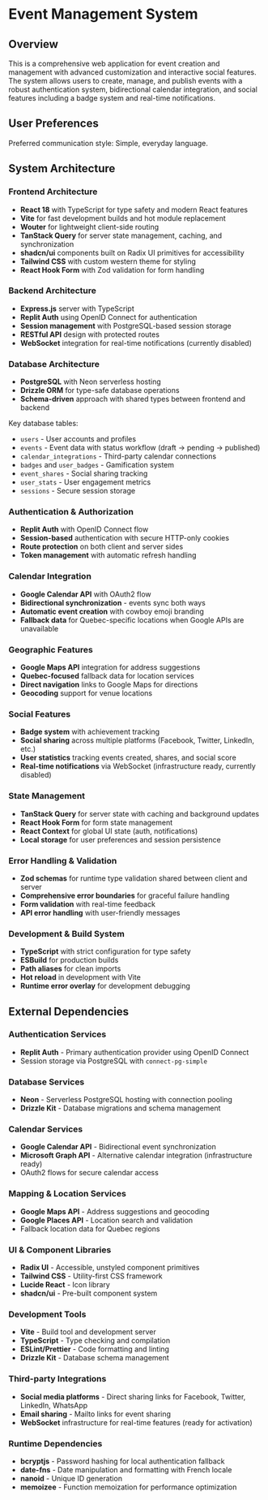 # Event Management System

## Overview

This is a comprehensive web application for event creation and management with advanced customization and interactive social features. The system allows users to create, manage, and publish events with a robust authentication system, bidirectional calendar integration, and social features including a badge system and real-time notifications.

## User Preferences

Preferred communication style: Simple, everyday language.

## System Architecture

### Frontend Architecture
- **React 18** with TypeScript for type safety and modern React features
- **Vite** for fast development builds and hot module replacement
- **Wouter** for lightweight client-side routing
- **TanStack Query** for server state management, caching, and synchronization
- **shadcn/ui** components built on Radix UI primitives for accessibility
- **Tailwind CSS** with custom western theme for styling
- **React Hook Form** with Zod validation for form handling

### Backend Architecture
- **Express.js** server with TypeScript
- **Replit Auth** using OpenID Connect for authentication
- **Session management** with PostgreSQL-based session storage
- **RESTful API** design with protected routes
- **WebSocket** integration for real-time notifications (currently disabled)

### Database Architecture
- **PostgreSQL** with Neon serverless hosting
- **Drizzle ORM** for type-safe database operations
- **Schema-driven** approach with shared types between frontend and backend

Key database tables:
- `users` - User accounts and profiles
- `events` - Event data with status workflow (draft → pending → published)
- `calendar_integrations` - Third-party calendar connections
- `badges` and `user_badges` - Gamification system
- `event_shares` - Social sharing tracking
- `user_stats` - User engagement metrics
- `sessions` - Secure session storage

### Authentication & Authorization
- **Replit Auth** with OpenID Connect flow
- **Session-based** authentication with secure HTTP-only cookies
- **Route protection** on both client and server sides
- **Token management** with automatic refresh handling

### Calendar Integration
- **Google Calendar API** with OAuth2 flow
- **Bidirectional synchronization** - events sync both ways
- **Automatic event creation** with cowboy emoji branding
- **Fallback data** for Quebec-specific locations when Google APIs are unavailable

### Geographic Features
- **Google Maps API** integration for address suggestions
- **Quebec-focused** fallback data for location services
- **Direct navigation** links to Google Maps for directions
- **Geocoding** support for venue locations

### Social Features
- **Badge system** with achievement tracking
- **Social sharing** across multiple platforms (Facebook, Twitter, LinkedIn, etc.)
- **User statistics** tracking events created, shares, and social score
- **Real-time notifications** via WebSocket (infrastructure ready, currently disabled)

### State Management
- **TanStack Query** for server state with caching and background updates
- **React Hook Form** for form state management
- **React Context** for global UI state (auth, notifications)
- **Local storage** for user preferences and session persistence

### Error Handling & Validation
- **Zod schemas** for runtime type validation shared between client and server
- **Comprehensive error boundaries** for graceful failure handling
- **Form validation** with real-time feedback
- **API error handling** with user-friendly messages

### Development & Build System
- **TypeScript** with strict configuration for type safety
- **ESBuild** for production builds
- **Path aliases** for clean imports
- **Hot reload** in development with Vite
- **Runtime error overlay** for development debugging

## External Dependencies

### Authentication Services
- **Replit Auth** - Primary authentication provider using OpenID Connect
- Session storage via PostgreSQL with `connect-pg-simple`

### Database Services
- **Neon** - Serverless PostgreSQL hosting with connection pooling
- **Drizzle Kit** - Database migrations and schema management

### Calendar Services
- **Google Calendar API** - Bidirectional event synchronization
- **Microsoft Graph API** - Alternative calendar integration (infrastructure ready)
- OAuth2 flows for secure calendar access

### Mapping & Location Services
- **Google Maps API** - Address suggestions and geocoding
- **Google Places API** - Location search and validation
- Fallback location data for Quebec regions

### UI & Component Libraries
- **Radix UI** - Accessible, unstyled component primitives
- **Tailwind CSS** - Utility-first CSS framework
- **Lucide React** - Icon library
- **shadcn/ui** - Pre-built component system

### Development Tools
- **Vite** - Build tool and development server
- **TypeScript** - Type checking and compilation
- **ESLint/Prettier** - Code formatting and linting
- **Drizzle Kit** - Database schema management

### Third-party Integrations
- **Social media platforms** - Direct sharing links for Facebook, Twitter, LinkedIn, WhatsApp
- **Email sharing** - Mailto links for event sharing
- **WebSocket** infrastructure for real-time features (ready for activation)

### Runtime Dependencies
- **bcryptjs** - Password hashing for local authentication fallback
- **date-fns** - Date manipulation and formatting with French locale
- **nanoid** - Unique ID generation
- **memoizee** - Function memoization for performance optimization